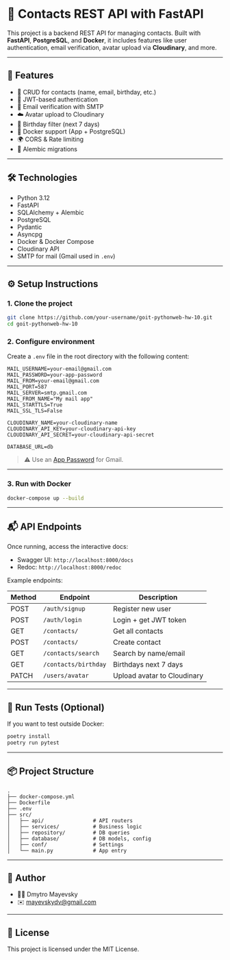 # 📇 Contacts REST API with FastAPI

This project is a backend REST API for managing contacts. Built with **FastAPI**, **PostgreSQL**, and **Docker**, it includes features like user authentication, email verification, avatar upload via **Cloudinary**, and more.

---

## 🚀 Features

- 🧾 CRUD for contacts (name, email, birthday, etc.)
- 🔐 JWT-based authentication
- 📧 Email verification with SMTP
- ☁️ Avatar upload to Cloudinary
- 📅 Birthday filter (next 7 days)
- 🐳 Docker support (App + PostgreSQL)
- 🌍 CORS & Rate limiting
- 🔄 Alembic migrations

---

## 🛠 Technologies

- Python 3.12
- FastAPI
- SQLAlchemy + Alembic
- PostgreSQL
- Pydantic
- Asyncpg
- Docker & Docker Compose
- Cloudinary API
- SMTP for mail (Gmail used in `.env`)

---

## ⚙️ Setup Instructions

### 1. Clone the project

```bash
git clone https://github.com/your-username/goit-pythonweb-hw-10.git
cd goit-pythonweb-hw-10
```

### 2. Configure environment

Create a `.env` file in the root directory with the following content:

```env
MAIL_USERNAME=your-email@gmail.com
MAIL_PASSWORD=your-app-password
MAIL_FROM=your-email@gmail.com
MAIL_PORT=587
MAIL_SERVER=smtp.gmail.com
MAIL_FROM_NAME="My mail app"
MAIL_STARTTLS=True
MAIL_SSL_TLS=False

CLOUDINARY_NAME=your-cloudinary-name
CLOUDINARY_API_KEY=your-cloudinary-api-key
CLOUDINARY_API_SECRET=your-cloudinary-api-secret

DATABASE_URL=db
```

> ⚠️ Use an [App Password](https://support.google.com/accounts/answer/185833?hl=en) for Gmail.

---

### 3. Run with Docker

```bash
docker-compose up --build
```

---

## 📬 API Endpoints

Once running, access the interactive docs:

- Swagger UI: `http://localhost:8000/docs`
- Redoc: `http://localhost:8000/redoc`

Example endpoints:

| Method | Endpoint              | Description            |
|--------|------------------------|------------------------|
| POST   | `/auth/signup`         | Register new user      |
| POST   | `/auth/login`          | Login + get JWT token  |
| GET    | `/contacts/`           | Get all contacts       |
| POST   | `/contacts/`           | Create contact         |
| GET    | `/contacts/search`     | Search by name/email   |
| GET    | `/contacts/birthday`   | Birthdays next 7 days  |
| PATCH  | `/users/avatar`        | Upload avatar to Cloudinary |

---

## 🧪 Run Tests (Optional)

If you want to test outside Docker:

```bash
poetry install
poetry run pytest
```

---

## 📦 Project Structure

```
.
├── docker-compose.yml
├── Dockerfile
├── .env
├── src/
│   ├── api/                # API routers
│   ├── services/           # Business logic
│   ├── repository/         # DB queries
│   ├── database/           # DB models, config
│   ├── conf/               # Settings
│   └── main.py             # App entry
```

---

## 💬 Author

- 🧑‍💻 Dmytro Mayevsky
- ✉️ [mayevskydv@gmail.com](mailto:mayevskydv@gmail.com)

---

## 📜 License

This project is licensed under the MIT License.

